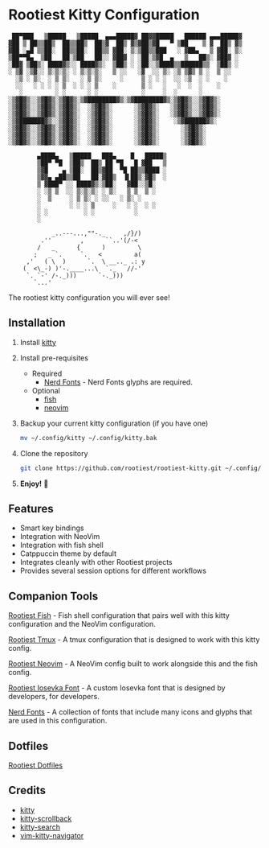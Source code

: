 # Rootiest Kitty Configuration

```none
 ██▀███   ▒█████   ▒█████  ▄▄▄█████▓ ██▓▓█████   ██████ ▄▄▄█████▓
▓██ ▒ ██▒▒██▒  ██▒▒██▒  ██▒▓  ██▒ ▓▒▓██▒▓█   ▀ ▒██    ▒ ▓  ██▒ ▓▒
▓██ ░▄█ ▒▒██░  ██▒▒██░  ██▒▒ ▓██░ ▒░▒██▒▒███   ░ ▓██▄   ▒ ▓██░ ▒░
▒██▀▀█▄  ▒██   ██░▒██   ██░░ ▓██▓ ░ ░██░▒▓█  ▄   ▒   ██▒░ ▓██▓ ░
░██▓ ▒██▒░ ████▓▒░░ ████▓▒░  ▒██▒ ░ ░██░░▒████▒▒██████▒▒  ▒██▒ ░
░ ▒▓ ░▒▓░░ ▒░▒░▒░ ░ ▒░▒░▒░   ▒ ░░   ░▓  ░░ ▒░ ░▒ ▒▓▒ ▒ ░  ▒ ░░
  ░▒ ░ ▒░  ░ ▒ ▒░   ░ ▒ ▒░     ░     ▒ ░ ░ ░  ░░ ░▒  ░ ░    ░
  ░░   ░ ░ ░ ░ ▒  ░ ░ ░ ▒    ░       ▒ ░   ░   ░  ░  ░    ░
   ░         ░ ░      ░ ░            ░     ░  ░      ░
░▒▓█▓▒░░▒▓█▓▒░▒▓█▓▒░▒▓████████▓▒░▒▓████████▓▒░▒▓█▓▒░░▒▓█▓▒░
░▒▓█▓▒░░▒▓█▓▒░▒▓█▓▒░  ░▒▓█▓▒░      ░▒▓█▓▒░   ░▒▓█▓▒░░▒▓█▓▒░
░▒▓█▓▒░░▒▓█▓▒░▒▓█▓▒░  ░▒▓█▓▒░      ░▒▓█▓▒░   ░▒▓█▓▒░░▒▓█▓▒░
░▒▓███████▓▒░░▒▓█▓▒░  ░▒▓█▓▒░      ░▒▓█▓▒░    ░▒▓██████▓▒░
░▒▓█▓▒░░▒▓█▓▒░▒▓█▓▒░  ░▒▓█▓▒░      ░▒▓█▓▒░      ░▒▓█▓▒░
░▒▓█▓▒░░▒▓█▓▒░▒▓█▓▒░  ░▒▓█▓▒░      ░▒▓█▓▒░      ░▒▓█▓▒░
░▒▓█▓▒░░▒▓█▓▒░▒▓█▓▒░  ░▒▓█▓▒░      ░▒▓█▓▒░      ░▒▓█▓▒░

        ▄████▄   ▒█████   ███▄    █   █████▒
        ▒██▀ ▀█  ▒██▒  ██▒ ██ ▀█   █ ▓██   ▒
        ▒▓█    ▄ ▒██░  ██▒▓██  ▀█ ██▒▒████ ░
        ▒▓▓▄ ▄██▒▒██   ██░▓██▒  ▐▌██▒░▓█▒  ░
        ▒ ▓███▀ ░░ ████▓▒░▒██░   ▓██░░▒█░
        ░ ░▒ ▒  ░░ ▒░▒░▒░ ░ ▒░   ▒ ▒  ▒ ░
        ░  ▒     ░ ▒ ▒░ ░ ░░   ░ ▒░ ░
        ░        ░ ░ ░ ▒     ░   ░ ░  ░ ░
        ░ ░          ░ ░           ░
        ░

            _..---...,""-._     ,/}/)
         .''        ,      ``..'(/-<
        /   _      {      )         \
       ;   _ `.     `.   <         a(
     ,'   ( \  )      `.  \ __.._ .: y
    (  <\_-) )'-.____...\  `._   //-'
     `. `-' /-._)))      `-._)))
       `...'
```

The rootiest kitty configuration you will ever see!

## Installation

1. Install [kitty](https://sw.kovidgoyal.net/kitty/)

2. Install pre-requisites

   - Required
     - [Nerd Fonts](https://github.com/ryanoasis/nerd-fonts/) -
       Nerd Fonts glyphs are required.
   - Optional
     - [fish](https://fishshell.com/)
     - [neovim](https://neovim.io/)

3. Backup your current kitty configuration (if you have one)

   ```bash
   mv ~/.config/kitty ~/.config/kitty.bak
   ```

4. Clone the repository

   ```bash
   git clone https://github.com/rootiest/rootiest-kitty.git ~/.config/kitty
   ```

5. **Enjoy!** 🎉

## Features

- Smart key bindings
- Integration with NeoVim
- Integration with fish shell
- Catppuccin theme by default
- Integrates cleanly with other Rootiest projects
- Provides several session options for different workflows

## Companion Tools

[Rootiest Fish](https://github.com/rootiest/rootiest-fish) -
Fish shell configuration that pairs well with this kitty configuration
and the NeoVim configuration.

[Rootiest Tmux](https://github.com/rootiest/rootiest-tmux) -
A tmux configuration that is designed to work with this kitty config.

[Rootiest Neovim](https://github.com/rootiest/rootiest-nvim) -
A NeoVim config built to work alongside this and the fish config.

[Rootiest Iosevka Font](https://github.com/rootiest/rootiest-iosevka) -
A custom Iosevka font that is designed by developers, for developers.

[Nerd Fonts](https://github.com/ryanoasis/nerd-fonts/) -
A collection of fonts that include many icons and glyphs that are used in this configuration.

## Dotfiles

[Rootiest Dotfiles](https://github.com/rootiest/dotfiles)

## Credits

- [kitty](https://sw.kovidgoyal.net/kitty/)
- [kitty-scrollback](https://github.com/mikesmithgh/kitty-scrollback.nvim)
- [kitty-search](https://github.com/trygveaa/kitty-kitten-search)
- [vim-kitty-navigator](https://github.com/knubie/vim-kitty-navigator)
